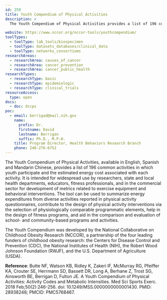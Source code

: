 ```yaml
---
id: 259
title: Youth Compendium of Physical Activities
description: >
  The Youth Compendium of Physical Activities provides a list of 196 common activities in which youth participate and the estimated energy cost associated with each activity. This tool was developed by the National Collaborative on Childhood Obesity Research (NCCOR), a public-private partnership

website: https://www.nccor.org/nccor-tools/youthcompendium/
toolTypes:
  - toolType: lab_tools/biospecimen
  - toolType: datasets_databases/clinical_data
  - toolType: networks_consortiums
researchAreas:
  - researchArea: causes_of_cancer
  - researchArea: cancer_prevention
  - researchArea: cancer_public_health
researchTypes:
  - researchType: basic
  - researchType: epidemiologic
  - researchType: clinical_trials
resourceAccess:
  type: open
docs:
  - doc: dccps
poc:
  - email: berrigad@mail.nih.gov
    name:
      prefix: Dr.
      firstname: David
      lastname: Berrigan
      suffix: Ph.D., M.P.H.
    title: Program Director, Health Behaviors Research Branch
    phone: 240-276-6752
---
```

The Youth Compendium of Physical Activities, available in English, Spanish and Mandarin Chinese, provides a list of 196 common activities in which youth participate and the estimated energy cost associated with each activity. It is intended for widespread use by researchers, state and local health departments, educators, fitness professionals, and in the commercial sector for development of metrics related to exercise equipment and behavioral interventions. The tool can be used to summarize energy expenditures from diverse activities reported in physical activity questionnaires, contribute to the design of physical activity interventions via the selection of physiologically comparable programmatic elements, help in the design of fitness programs, and aid in the comparison and evaluation of school- and community-based programs and activities.


The Youth Compendium was developed by the National Collaborative on Childhood Obesity Research (NCCOR), a partnership of the four leading funders of childhood obesity research: the Centers for Disease Control and Prevention (CDC), the National Institutes of Health (NIH), the Robert Wood Johnson Foundation (RWJF), and the U.S. Department of Agriculture (USDA).


**Reference**: Butte NF, Watson KB, Ridley K, Zakeri IF, McMurray RG, Pfeiffer KA, Crouter SE, Herrmann SD, Bassett DR, Long A, Berhane Z, Trost SG, Ainsworth BE, Berrigan D, Fulton JE. A Youth Compendium of Physical Activities: Activity Codes and Metabolic Intensities. Med Sci Sports Exerc. 2018 Feb;50(2):246-256. doi: 10.1249/MSS.0000000000001430. PMID: 28938248; PMCID: PMC5768467.